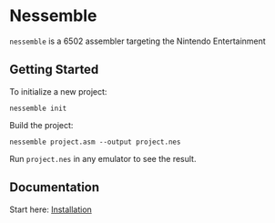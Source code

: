 # Nessemble

`nessemble` is a 6502 assembler targeting the Nintendo Entertainment

## Getting Started

To initialize a new project:

```text
nessemble init
```

Build the project:

```text
nessemble project.asm --output project.nes
```

Run `project.nes` in any emulator to see the result.

## Documentation

Start here: [Installation](/installation)
